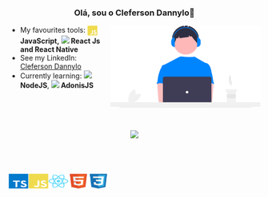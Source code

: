 <div >
    <div  style="display:inline_block">
        <div >
            <h3 align="center">
                Olá, sou o Cleferson Dannylo👋
            </h3>
           <div >
              <img align="right" width="300" src="./unDraw_coding.svg"/>
		         </div>
            <ul align="left">
                <li>My favourites tools:  
                    <img align="center" alt="cleferson-Js"  width="20"   src="https://raw.githubusercontent.com/devicons/devicon/master/icons/javascript/javascript-plain.svg"><b> JavaScript,</b> 
                    <img src="https://i.ibb.co/4RHMmLQ/react.png" width="20"/><b> React Js and React Native</b>
                </li>
            	<li>See my LinkedIn: <a href="https://www.linkedin.com/in/clefersondannylo">Cleferson Dannylo</a> 
                </li>
            	<li>Currently learning: 
                	<img width="20"src="https://cdn.jsdelivr.net/gh/devicons/devicon/icons/nodejs/nodejs-plain.svg" /><b> NodeJS</b>,  
                    <img width="20" src="https://cdn.jsdelivr.net/gh/devicons/devicon/icons/adonisjs/adonisjs-original.svg" /><b> AdonisJS</b>
                </li>
        	</ul>
    	</div>
    
  
 
 
</div>
 <div >
 <br><br> <br><br>
	 <div align="center">
  <a href="https://github.com/clefersondannylo">
  <img height="180em" src="https://github-readme-stats.vercel.app/api/top-langs/?username=clefersondannylo&layout=compact&langs_count=7&theme=midnight-purple&include_all_commits=true&count_private=true"/>
	  </div>
</div>
  <br><br><br> <br>
  <div >
  <img align="left" alt="cleferson-Ts" height="30" width="40" src="https://raw.githubusercontent.com/devicons/devicon/master/icons/typescript/typescript-plain.svg">
  <img align="left" alt="cleferson-Js" height="30" width="40" src="https://raw.githubusercontent.com/devicons/devicon/master/icons/javascript/javascript-plain.svg">
  <img align="left" alt="cleferson-React" height="30" width="40" src="https://raw.githubusercontent.com/devicons/devicon/master/icons/react/react-original.svg">
  <img align="left" alt="cleferson-HTML" height="30" width="40" src="https://raw.githubusercontent.com/devicons/devicon/master/icons/html5/html5-original.svg">
  <img align="left" alt="cleferson-CSS" height="30" width="40" src="https://raw.githubusercontent.com/devicons/devicon/master/icons/css3/css3-original.svg">
 </div>
   

